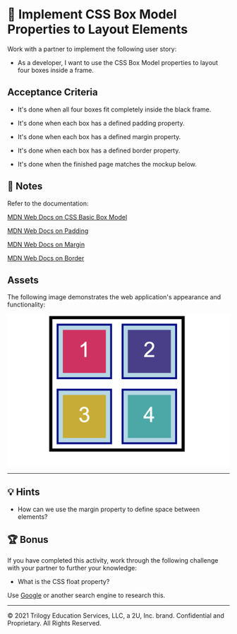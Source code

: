 # 📖 Implement CSS Box Model Properties to Layout Elements

Work with a partner to implement the following user story:

* As a developer, I want to use the CSS Box Model properties to layout four boxes inside a frame.

## Acceptance Criteria

* It's done when all four boxes fit completely inside the black frame.

* It's done when each box has a defined padding property.

* It's done when each box has a defined margin property.

* It's done when each box has a defined border property.

* It's done when the finished page matches the mockup below. 

## 📝 Notes

Refer to the documentation: 

[MDN Web Docs on CSS Basic Box Model](https://developer.mozilla.org/en-US/docs/Web/CSS/CSS_Box_Model)

[MDN Web Docs on Padding](https://developer.mozilla.org/en-US/docs/Web/CSS/padding)

[MDN Web Docs on Margin](https://developer.mozilla.org/en-US/docs/Web/CSS/margin)

[MDN Web Docs on Border](https://developer.mozilla.org/en-US/docs/Web/CSS/border)

## Assets

The following image demonstrates the web application's appearance and functionality:

![Mockup](./assets/image-1.png)

---

## 💡 Hints

* How can we use the margin property to define space between elements?

## 🏆 Bonus

If you have completed this activity, work through the following challenge with your partner to further your knowledge:

* What is the CSS float property?

Use [Google](https://www.google.com) or another search engine to research this.

---
© 2021 Trilogy Education Services, LLC, a 2U, Inc. brand. Confidential and Proprietary. All Rights Reserved.
